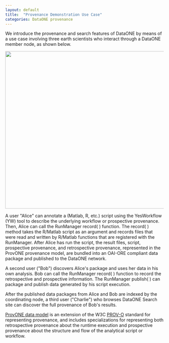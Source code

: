 ```yaml
---
layout: default
title:  "Provenance Demonstration Use Case"
categories: DataONE provenance
---
```

We introduce the provenance and search features of DataONE by means of a use case
involving three earth scientists who interact through a DataONE member node, as shown below.

<img src="{{site.baseurl}}/img/alice-bob-charlie-sequence-crop.jpg" width="700" height="500">

A user "Alice" can annotate a (Matlab, R, etc.) script using the YesWorkflow (YW) tool to describe the underlying workflow or prospective provenance. Then, Alice can call the RunManager record( ) function. The record( ) method takes the R/Matlab script as an argument and records files that were read and written by R/Matlab functions that are registered with the RunManager. After Alice has run the script, the result files, script, prospective provenance, and retrospective provenance, represented in the ProvONE provenance model, are bundled into an OAI-ORE compliant data package and published to the DataONE network.

A second user ("Bob") discovers Alice's package and uses her data in his own analysis. Bob can call the RunManager record( ) function to record the retrospective and prospective information. The RunManager publish( ) can package and publish data generated by his script execution.

After the published data packages from Alice and Bob are indexed by the coordinating node, a third user ("Charlie") who browses DataONE Search site can discover the full provenance of Bob's results.

[ProvONE data model][provone] is an extension of the W3C [PROV-O][prov-o] standard for representing
provenance, and includes specializations for representing both retrospective
provenance about the runtime execution and prospective provenance about the structure
and flow of the analytical script or workflow.

[provone]: https://purl.dataone.org/provone-v1-dev
[prov-o]: https://www.w3.org/TR/prov-o/

